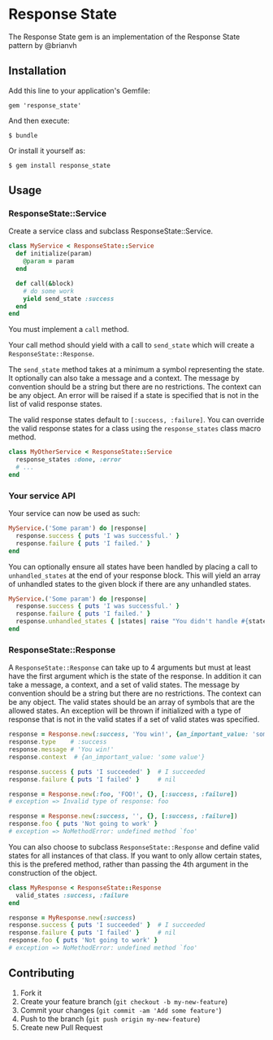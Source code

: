 # Response State

The Response State gem is an implementation of the Response State pattern by @brianvh

## Installation

Add this line to your application's Gemfile:

    gem 'response_state'

And then execute:

    $ bundle

Or install it yourself as:

    $ gem install response_state

## Usage

### ResponseState::Service

Create a service class and subclass ResponseState::Service.

```ruby
class MyService < ResponseState::Service
  def initialize(param)
    @param = param
  end

  def call(&block)
    # do some work
    yield send_state :success
  end
end
```

You must implement a `call` method.

Your call method should yield with a call to `send_state` which will create a `ResponseState::Response`.

The `send_state` method takes at a minimum a symbol representing the state. It optionally can also
take a message and a context. The message by convention should be a string but there are no restrictions.
The context can be any object. An error will be raised if a state is specified that is not in the list
of valid response states.

The valid response states default to `[:success, :failure]`.
You can override the valid response states for a class using the `response_states` class macro method.

```ruby
class MyOtherService < ResponseState::Service
  response_states :done, :error
  # ...
end
```

### Your service API

Your service can now be used as such:

```ruby
MyService.('Some param') do |response|
  response.success { puts 'I was successful.' }
  response.failure { puts 'I failed.' }
end
```

You can optionally ensure all states have been handled by placing a call
to `unhandled_states` at the end of your response block. This will yield an array of
unhandled states to the given block if there are any unhandled states.

```ruby
MyService.('Some param') do |response|
  response.success { puts 'I was successful.' }
  response.failure { puts 'I failed.' }
  response.unhandled_states { |states| raise "You didn't handle #{states.join(', ')}" }
end
```

### ResponseState::Response

A `ResponseState::Response` can take up to 4 arguments but must at least have the first argument which is the state of the response. In addition it can take a message, a context, and a set of valid states. The message by convention should
be a string but there are no restrictions. The context can be any object. The valid states should be an array of symbols
that are the allowed states. An exception will be thrown if initialized with a type of response that is not in the valid states if a set of valid states was specified.

```ruby
response = Response.new(:success, 'You win!', {an_important_value: 'some value'}, [:success, :failure])
response.type    # :success
response.message # 'You win!'
response.context  # {an_important_value: 'some value'}

response.success { puts 'I succeeded' }  # I succeeded
response.failure { puts 'I failed' }     # nil

response = Response.new(:foo, 'FOO!', {}, [:success, :failure])
# exception => Invalid type of response: foo

response = Response.new(:success, '', {}, [:success, :failure])
response.foo { puts 'Not going to work' }
# exception => NoMethodError: undefined method `foo'
```

You can also choose to subclass `ResponseState::Response` and define valid states for all instances of that class.
If you want to only allow certain states, this is the prefered method,
rather than passing the 4th argument in the construction of the object.

```ruby
class MyResponse < ResponseState::Response
  valid_states :success, :failure
end

response = MyResponse.new(:success)
response.success { puts 'I succeeded' }  # I succeeded
response.failure { puts 'I failed' }     # nil
response.foo { puts 'Not going to work' }
# exception => NoMethodError: undefined method `foo'
```

## Contributing

1. Fork it
2. Create your feature branch (`git checkout -b my-new-feature`)
3. Commit your changes (`git commit -am 'Add some feature'`)
4. Push to the branch (`git push origin my-new-feature`)
5. Create new Pull Request

